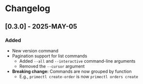 # Changelog

## [0.3.0] - 2025-MAY-05

### Added

- New version command
- Pagination support for list commands
  - Added `--all` and `--interactive` command-line arguments
  - Removed the `--cursor` argument
- **Breaking change:** Commands are now grouped by function
  - E.g., `primectl create-order` is now `primectl orders create`
